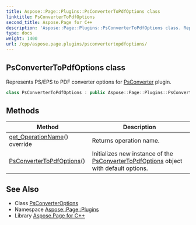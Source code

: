 ```yaml
---
title: Aspose::Page::Plugins::PsConverterToPdfOptions class
linktitle: PsConverterToPdfOptions
second_title: Aspose.Page for C++
description: 'Aspose::Page::Plugins::PsConverterToPdfOptions class. Represents PS/EPS to PDF converter options for PsConverter plugin in C++.'
type: docs
weight: 1400
url: /cpp/aspose.page.plugins/psconvertertopdfoptions/
---
```

## PsConverterToPdfOptions class


Represents PS/EPS to PDF converter options for [PsConverter](../psconverter/) plugin.

```cpp
class PsConverterToPdfOptions : public Aspose::Page::Plugins::PsConverterOptions
```

## Methods

| Method | Description |
| --- | --- |
| [get_OperationName](./get_operationname/)() override | Returns operation name. |
| [PsConverterToPdfOptions](./psconvertertopdfoptions/)() | Initializes new instance of the [PsConverterToPdfOptions](./) object with default options. |
## See Also

* Class [PsConverterOptions](../psconverteroptions/)
* Namespace [Aspose::Page::Plugins](../)
* Library [Aspose.Page for C++](../../)
